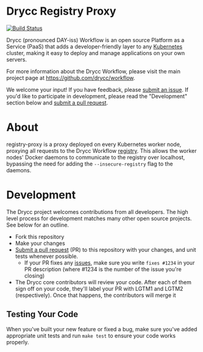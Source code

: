 # Drycc Registry Proxy
[![Build Status](https://drone.drycc.cc/api/badges/drycc/registry-proxy/status.svg)](https://drone.drycc.cc/drycc/registry-proxy)

Drycc (pronounced DAY-iss) Workflow is an open source Platform as a Service (PaaS) that adds a developer-friendly layer to any [Kubernetes](http://kubernetes.io) cluster, making it easy to deploy and manage applications on your own servers.

For more information about the Drycc Workflow, please visit the main project page at https://github.com/drycc/workflow.

We welcome your input! If you have feedback, please [submit an issue][issues]. If you'd like to participate in development, please read the "Development" section below and [submit a pull request][prs].

# About

registry-proxy is a proxy deployed on every Kubernetes worker node, proxying all requests to the Drycc Workflow [registry][registry]. This allows the worker nodes' Docker daemons to communicate to the registry over localhost, bypassing the need for adding the `--insecure-registry` flag to the daemons.

# Development

The Drycc project welcomes contributions from all developers. The high level process for development matches many other open source projects. See below for an outline.

* Fork this repository
* Make your changes
* [Submit a pull request][prs] (PR) to this repository with your changes, and unit tests whenever possible.
  * If your PR fixes any [issues][issues], make sure you write `fixes #1234` in your PR description (where #1234 is the number of the issue you're closing)
* The Drycc core contributors will review your code. After each of them sign off on your code, they'll label your PR with LGTM1 and LGTM2 (respectively). Once that happens, the contributors will merge it

## Testing Your Code

When you've built your new feature or fixed a bug, make sure you've added appropriate unit tests and run `make test` to ensure your code works properly.


[issues]: https://github.com/drycc/registry-proxy/issues
[prs]: https://github.com/drycc/registry-proxy/pulls
[registry]: https://github.com/drycc/registry
[v2.18]: https://github.com/drycc/workflow/releases/tag/v2.18.0
